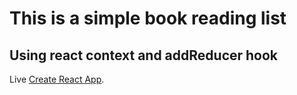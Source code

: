 # This is a simple book reading list

## Using react context and addReducer hook

Live [Create React App](https://github.com/facebook/create-react-app).
